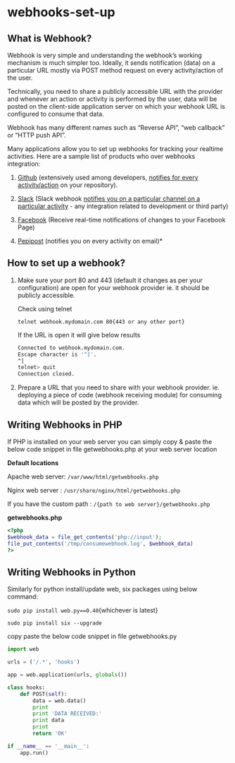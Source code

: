 # webhooks-set-up

## What is Webhook?
 
Webhook is very simple and understanding the webhook’s working mechanism is much simpler too. Ideally, it sends notification (data) on a particular URL mostly via POST method request on every activity/action of the user.

Technically, you need to share a publicly accessible URL with the provider and whenever an action or activity is performed by the user, data will be posted on the client-side application server on which your webhook URL is configured to consume that data.

Webhook has many different names such as “Reverse API”, “web callback” or “HTTP push API”. 

Many applications allow you to set up webhooks for tracking your realtime activities. Here are a sample list of products who over webhooks integration:

1) [Github](github.com) (extensively used among developers, [notifies for every activity/action](https://developer.github.com/webhooks/) on your repository).

2) [Slack](slack.com) (Slack webhook [notifies you on a particular channel on a particular activity](https://api.slack.com/messaging/webhooks) - any integration related to development or third party)

3) [Facebook](https://developers.facebook.com/docs/messenger-platform/getting-started/webhook-setup/) (Receive real-time notifications of changes to your Facebook Page)

4) [Pepipost](https://docs.pepipost.com/docs/webhooks) (notifies you on every activity on email)* 

## How to set up a webhook?

1) Make sure your port 80 and 443 (default it changes as per your configuration) are open for your webhook provider ie. it should be publicly accessible.

   Check using telnet 

   `telnet webhook.mydomain.com 80{443 or any other port}`

   If the URL is open it will give below results

   ```bash
   Connected to webhook.mydomain.com.
   Escape character is '^]'.
   ^]
   telnet> quit
   Connection closed.
   ```

2) Prepare a URL that you need to share with your webhook provider.
ie. deploying a piece of code (webhook receiving module) for consuming data which will be posted by the provider. 

## Writing Webhooks in PHP

If PHP is installed on your web server you can simply copy & paste the below code snippet in file getwebhooks.php at your web server location

**Default locations**

Apache web server:  `/var/www/html/getwebhooks.php`

Nginx web server :  `/usr/share/nginx/html/getwebhooks.php`

If you have the custom path : `/{path to web server}/getwebhooks.php`

**getwebhooks.php**

```php
<?php
$webhook_data = file_get_contents('php://input');
file_put_contents('/tmp/consumewebhook.log', $webhook_data)
?>
```

## Writing Webhooks in Python

Similarly for python install/update web, six packages using below command:
    
`sudo pip install web.py==0.40`{whichever is latest}

`sudo pip install six --upgrade`

copy paste the below code snippet in file getwebhooks.py

```python
import web

urls = ('/.*', 'hooks')

app = web.application(urls, globals())

class hooks:
    def POST(self):
        data = web.data()
        print
        print 'DATA RECEIVED:'
        print data
        print
        return 'OK'

if __name__ == '__main__':
    app.run()
```

